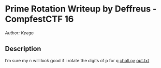 # Prime Rotation Writeup by Deffreus - CompfestCTF 16

###### Author: Keego

## Description

I’m sure my n will look good if i rotate the digits of p for q [chall.py](https://ctf.compfest.id/files/5925876d2b8f0ab182cba61f9f64fc5e/chall.py?token=eyJ1c2VyX2lkIjo3MiwidGVhbV9pZCI6MzA3LCJmaWxlX2lkIjo3OX0.ZtLkNA.XWDR3-oGZiTYfMx9ay3N-p_l6bA) [out.txt](https://ctf.compfest.id/files/aa76c483937e4775273bb7b98ea8046b/out.txt?token=eyJ1c2VyX2lkIjo3MiwidGVhbV9pZCI6MzA3LCJmaWxlX2lkIjo4MH0.ZtLkNA.5Kv4WxG2s1S836lm5GquGN86x4E)
